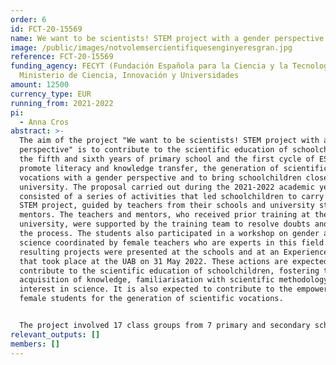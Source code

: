 ```yaml
---
order: 6
id: FCT-20-15569
name: We want to be scientists! STEM project with a gender perspective
image: /public/images/notvolemsercientifiquesenginyeresgran.jpg
reference: FCT-20-15569
funding_agency: FECYT (Fundación Española para la Ciencia y la Tecnología),
  Ministerio de Ciencia, Innovación y Universidades
amount: 12500
currency_type: EUR
running_from: 2021-2022
pi:
  - Anna Cros
abstract: >-
  The aim of the project "We want to be scientists! STEM project with a gender
  perspective" is to contribute to the scientific education of schoolchildren in
  the fifth and sixth years of primary school and the first cycle of ESO, to
  promote literacy and knowledge transfer, the generation of scientific
  vocations with a gender perspective and to bring schoolchildren closer to the
  university. The proposal carried out during the 2021-2022 academic year
  consisted of a series of activities that led schoolchildren to carry out a
  STEM project, guided by teachers from their schools and university student
  mentors. The teachers and mentors, who received prior training at the
  university, were supported by the training team to resolve doubts and guide
  the process. The students also participated in a workshop on gender and
  science coordinated by female teachers who are experts in this field. The
  resulting projects were presented at the schools and at an Experiences Fair
  that took place at the UAB on 31 May 2022. These actions are expected to
  contribute to the scientific education of schoolchildren, fostering the
  acquisition of knowledge, familiarisation with scientific methodology and
  interest in science. It is also expected to contribute to the empowerment of
  female students for the generation of scientific vocations. 


  The project involved 17 class groups from 7 primary and secondary schools (400 students in the fifth and sixth years of primary school and in the first and second years of ESO); 15 teachers from the participating schools, who received training and support from the UAB training team (team from the Research Centre for Scientific and Mathematical Research-CRECIM), as well as the involvement of the school management team and faculty, 30 university student mentors (mostly women), Finally, teachers from the Faculties of Science, Biosciences and the School of Engineering of the UAB were also involved in the organisation of workshops of a scientific and technological nature aimed at the students of the participating schools.
relevant_outputs: []
members: []
---
```

